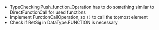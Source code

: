 - TypeChecking Push_function_Operation has to do something similar to DirectFunctionCall for used functions
- Implement FunctionCallOperation, so ```()``` to call the topmost element
- Check if RetSig in DataType.FUNCTION is necessary
